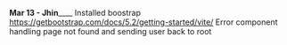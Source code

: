
______________________Mar 13 - Jhin__________________________
Installed boostrap https://getbootstrap.com/docs/5.2/getting-started/vite/
Error component handling page not found and sending user back to root

